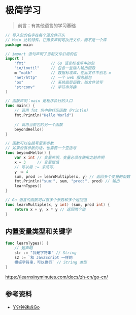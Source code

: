 # 极简学习

> 前言：有其他语言的学习基础





```go
// 导入包的名字在每个源文件开头
// Main 比较特殊，它用来声明可执行文件，而不是一个库
package main

// import 语句声明了当前文件引用的包
import (
	"fmt"			// Go 语言标准库中的包
    "io/ioutil"		// 包含一些输入输出函数
    m "math"		// 数据标准库，在此文件中别名 m
    "net/http"		// 一个 web 服务器包
    "os"			// 系统底层函数，如文件读写
    "strconv"		// 字符串转换
)

// 函数声明：main 是程序执行的入口
func main() {
    // 调用 fmt 包中的打印函数（Println）
    fmt.Println("Hello World")
    
    // 调用当前包的另一个函数
    beyondHello()
}

// 函数可以在括号里家参数
// 如果没有参数的话，也需要一个空括号
func beyondHello() {
    var x int // 变量声明，变量必须在使用之前声明
    x = 3 	  // 变量赋值
    // 可以用 := 来简写，
    y := 4
    sum, prod := learnMultiple(x, y) // 返回多个变量的函数
    fmt.Println("sum:", sum, "prod:", prod) // 输出
    learnTypes()
}

// Go 语言的函数可以有多个参数和多个返回值
func learnMultiple(x, y int) (sum, prod int) {
    return x + y, x * y // 返回两个值
}
```



## 内置变量类型和关键字

```go
func learnTypes() {
    // 短声明
    str := "我是字符串" // String
    s2 := `和 JavaScript 一样的
    模板字符串，可以换行` // String 类型
}
```

https://learnxinyminutes.com/docs/zh-cn/go-cn/







## 参考资料

- [Y分钟速成Go](https://learnxinyminutes.com/)
